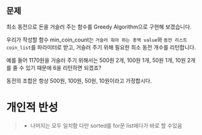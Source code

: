 ## 문제

최소 동전으로 돈을 거슬러 주는 함수를 Greedy Algorithm으로 구현해 보겠습니다.

우리가 작성할 함수 min_coin_count는 `거슬러 줘야 하는 총액 value`와 `동전 리스트 coin_list`를 파라미터로 받고, 거슬러 주기 위해 필요한 최소 동전 개수를 리턴합니다.

예를 들어 1170원을 거슬러 주기 위해서는 500원 2개, 100원 1개, 50원 1개, 10원 2개를 줄 수 있기 때문에 6을 리턴하면 되겠죠?

동전의 조합은 항상 500원, 100원, 50원, 10원이라고 가정합시다.



# 개인적 반성
> - 나머지는 모두 일치함 다만 sorted를 for문 list에다가 바로 할 수있음